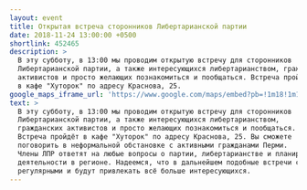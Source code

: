 ```yaml
---
layout: event
title: Открытая встреча сторонников Либертарианской партии
date: 2018-11-24 13:00:00 +0500
shortlink: 452465
description: >
  В эту субботу, в 13:00 мы проводим открытую встречу для сторонников
  Либертарианской партии, а также интересующихся либертарианством, гражданских
  активистов и просто желающих познакомиться и пообщаться. Встреча пройдёт
  в кафе "Хуторок" по адресу Краснова, 25.
google_maps_iframe_url: 'https://www.google.com/maps/embed?pb=!1m18!1m12!1m3!1d2989.5955629361597!2d56.24553108301219!3d58.005389687721994!2m3!1f0!2f0!3f0!3m2!1i1024!2i768!4f13.1!3m3!1m2!1s0x0%3A0x5ec5345ffe147e67!2sKhutorok!5e0!3m2!1sen!2s!4v1542724349911'
text: >
  В эту субботу, в 13:00 мы проводим открытую встречу для сторонников
  Либертарианской партии, а также интересующихся либертарианством,
  гражданских активистов и просто желающих познакомиться и пообщаться.
  Встреча пройдёт в кафе "Хуторок" по адресу Краснова, 25. Вы сможете
  поговорить в неформальной обстановке с активными гражданами Перми.
  Члены ЛПР ответят на любые вопросы о партии, либертарианстве и планируемой
  деятельности в регионе. Надеемся, что в дальнейшем подобные встречи станут
  регулярными и будут привлекать всё больше интересующихся.
---
```

